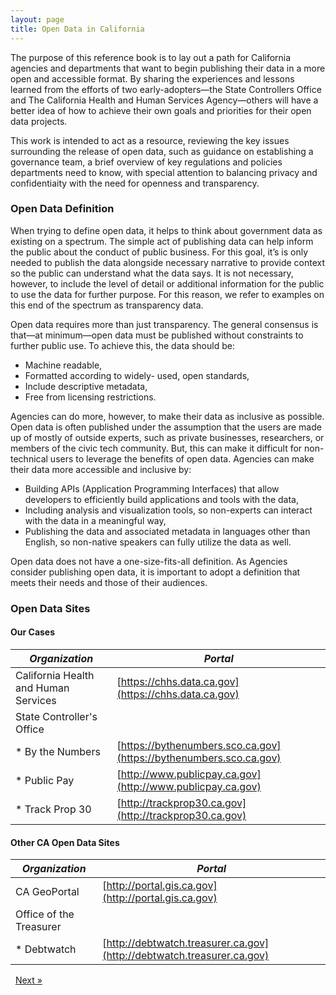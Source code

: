 ```yaml
---
layout: page
title: Open Data in California
---
```


The purpose of this reference book is to lay out a path for California agencies and departments that want to begin publishing their data in a more open and accessible format. By sharing the experiences and lessons learned from the efforts of two early-adopters—the State Controllers Office and The California Health and Human Services Agency—others will have a better idea of how to achieve their own goals and priorities for their open data projects.

This work is intended to act as a resource, reviewing the key issues surrounding the release of open data, such as guidance on establishing a governance team, a brief overview of key regulations and policies departments need to know, with special attention to balancing privacy and confidentiaity with the need for openness and transparency.

### Open Data Definition

When trying to define open data, it helps to think about government data as existing on a spectrum. The simple act of publishing data can help inform the public about the conduct of public business. For this goal, it’s is only needed to publish the data alongside necessary narrative to provide context so the public can understand what the data says. It is not necessary, however, to include the level of detail or additional information for the public to use the data for further purpose. For this reason, we refer to examples on this end of the spectrum as transparency data.

Open data requires more than just transparency. The general consensus is that—at minimum—open data must be published without constraints to further public use. To achieve this, the data should be:

*	Machine readable,
*	Formatted according to widely- used, open standards,
*	Include descriptive metadata,
*	Free from licensing restrictions.

Agencies can do more, however, to make their data as inclusive as possible. Open data is often published under the assumption that the users are made up of mostly of outside experts, such as private businesses, researchers, or members of the civic tech community. But, this can make it difficult for non-technical users to leverage the benefits of open data. Agencies can make their data more accessible and inclusive by:

*	Building APIs (Application Programming Interfaces) that allow developers to efficiently build applications and tools with the data,
*	Including analysis and visualization tools, so non-experts can interact with the data in a meaningful way,
*	Publishing the data and associated metadata in languages other than English, so non-native speakers can fully utilize the data as well.

Open data does not have a one-size-fits-all definition. As Agencies consider publishing open data, it is important to adopt a definition that meets their needs and those of their audiences.

### Open Data Sites

#### Our Cases

*Organization* | *Portal*
---|---
California Health and Human Services | [https://chhs.data.ca.gov](https://chhs.data.ca.gov)
State Controller's Office | 
* By the Numbers | [https://bythenumbers.sco.ca.gov](https://bythenumbers.sco.ca.gov)
* Public Pay | [http://www.publicpay.ca.gov](http://www.publicpay.ca.gov)
* Track Prop 30 | [http://trackprop30.ca.gov](http://trackprop30.ca.gov)


#### Other CA Open Data Sites

*Organization* | *Portal*
---|---
CA GeoPortal | [http://portal.gis.ca.gov](http://portal.gis.ca.gov)
Office of the Treasurer | 
* Debtwatch | [http://debtwatch.treasurer.ca.gov](http://debtwatch.treasurer.ca.gov)

<!-- Pagination -->
<div class="pagination">
  <a class="pagination-item older">&nbsp;</a>
  <a class="pagination-item newer" href="{{ site.baseurl }}/01-part-1-open-data-in-ca">Next &raquo;</a>
</div>
